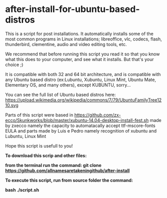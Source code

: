 # after-install-for-ubuntu-based-distros
This is a script for post installations. It automatically installs some of the most common programs in Linux installations; libreoffice, vlc, codecs, flash, thunderbird, clementine, audio and video editing tools, etc.

We recommend that before running this script you read it so that you know what this does to your computer, and see what it installs. But that's your choice ;)                                   

It is compatible with both 32 and 64 bit architecture, and is compatible with any Ubuntu based distro (ex:Lubuntu, Xubuntu, Linux Mint, Ubuntu Mate, Elementary OS, and many others), except KUBUNTU, sorry...

You can see the full list of Ubuntu based distros here: 
https://upload.wikimedia.org/wikipedia/commons/7/79/UbuntuFamilyTree1210.svg
 
Parts of this script were based in  https://github.com/zx-ecco/Skunkworks/blob/master/xubuntu-14.04-desktop-install-fest.sh
made by zxecco namely the capacity to automatacally accept ttf-mscore-fonts EULA and parts made by Luis e Pedro namely recognition of xubuntu and Lubuntu, Linux Mint

Hope this script is usefull to you!

<p><b/>To download this scrip and other files:<b/><p/>

from the terminal run the command: git clone https://github.com/allnamesaretakeningithub/after-install

<b/>To execute this script, run from source folder the command:<b/><p/>
bash ./script.sh
